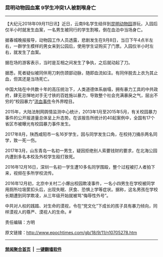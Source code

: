 ### 昆明动物园血案 9学生冲突1人被割喉身亡
------------------------

<p>【大纪元2018年09月11日讯】近日，云南9名学生结伴到<a href="http://www.epochtimes.com/gb/tag/%E6%98%86%E6%98%8E%E5%8A%A8%E7%89%A9%E5%9B%AD.html">昆明动物园</a>游玩，入园后仅半小时就发生血案，一名男生被同行的学生割喉，倒在血泊中当场身亡。</p>
<p>据春城晚报报导，动物园工作人员透露，悲剧发生在9月8日，当日下午4点半左右，一群学生模样的男女来到公园后，使用学生证购买了门票。入园仅半小时左右，就发生了血案。</p>
<p>据在场的游客表示，当时是互相之间发生了争执，之后就动起了刀。</p>
<p>据悉，死者疑似被同伴用刀刺伤颈部动脉，随即血流如注。有同伴脱去上衣为其止血，但其还是当场死亡。</p>
<p>中国大陆在中共数十年的高压统治下，人类道德体系崩塌，拥有暴力工具的中共政府，肆无忌惮地对手无寸铁的百姓施以暴力，导致整个社会充满暴戾之气，层出不穷的“校园暴力”<a href="http://www.epochtimes.com/gb/tag/%E6%B5%81%E8%A1%80%E4%BA%8B%E4%BB%B6.html">流血事件</a>令外界瞠目。</p>
<p>2015年，大陆法制网舆情监测中心统计，2013年1月至2015年5月，有关校园暴力事件的公开报道量总体呈上升态势。在该报告所统计的40起案例中，全国有17个省区市被曝光有校园暴力事件发生。</p>
<p>2017年8月，陕西咸阳市一名16岁学生，因与同学发生口角，在校持刀捅杀两名同学，致一死一伤。</p>
<p>2017年3月，山东青岛一名初一男生，疑因拒绝别人索要钱财的要求，在北海公园内遭到多名本校及外校学生殴打致死。</p>
<p>2016年12月16日，深圳一名初一学生遭10多名同学围殴，整个过程被打人者拍下来，视频在多所学校流传。</p>
<p>2016年12月初，北京中关村二小爆出校园欺凌事件，一名小四男生在学校被同学用厕所垃圾筐扣头后，出现失眠、厌食、恐惧上学等症状。据称，这名男孩在学校长期遭到同学欺凌，从三年级开始就被骂“侮辱性外号”。</p>
<p>中共对人权的践踏、对生命的漠视，令在“党文化”下成长的孩子具有暴力倾向，同样漠视人的尊严、漠视人的生命。#</p>
<p>责任编辑：方明</p>

原文链接：http://www.epochtimes.com/gb/18/9/11/n10705278.htm


------------------------
#### [禁闻聚合首页](https://github.com/gfw-breaker/banned-news/blob/master/README.md) &nbsp;|&nbsp;  [一键翻墙软件](https://github.com/gfw-breaker/nogfw/blob/master/README.md)